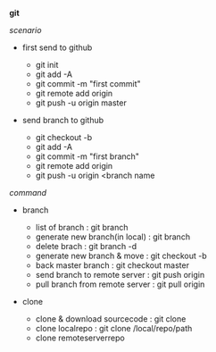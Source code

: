 **git**

*scenario*

* first send to github
  * git init
  * git add -A
  * git commit -m "first commit"
  * git remote add origin <repourl>
  * git push -u origin master

* send branch to github
  * git checkout -b <branchname>
  * git add -A
  * git commit -m "first branch"
  * git remote add origin <repourl>
  * git push -u origin <branch name

*command*

* branch
  * list of branch : git branch
  * generate new branch(in local) : git branch <branchname>
  * delete brach : git branch -d <branchname>
  * generate new branch & move : git checkout -b <branchname>
  * back master branch : git checkout master
  * send branch to remote server : git push origin <branchname>
  * pull branch from remote server : git pull origin <branchname>
 
* clone
  * clone & download sourcecode : git clone <cloneurl>
  * clone localrepo : git clone /local/repo/path
  * clone remoteserverrepo
 
  
